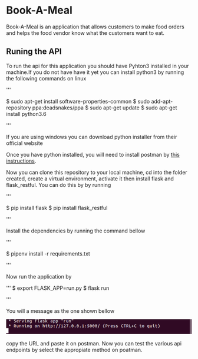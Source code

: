 # Book-A-Meal
Book-A-Meal is an application that allows customers to make food orders and helps the food vendor know what the customers want to eat.

## Runing the API

To run the api for this application you should have Pyhton3 installed in your machine.If you do not have have it yet you can install python3 by running the following commands on linux

'''
 
$ sudo apt-get install software-properties-common 
$ sudo add-apt-repository ppa:deadsnakes/ppa 
$ sudo apt-get update $ sudo apt-get install python3.6 

''' 

If you are using windows you can download python installer from their official website

Once you have python installed, you will need to install postman by [this instructions](https://www.google.com/url?q=https%3A%2F%2Fitrendbuzz.com%2Finstall-postman-native-app-on-ubuntu%2F&sa=D&sntz=1&usg=AFQjCNHww20936CFPZKMxkqjrk3TbBnshQ).

Now you can clone this repository to your local machine, cd into the folder created, create a virtual environment, activate it then install flask and flask_restful. You can do this by by running

''' 

$ pip install flask $ pip install flask_restful 

'''

Install the dependencies by running the command bellow

'''

$ pipenv install -r requirements.txt

'''

Now run the application by

'''
$ export FLASK_APP=run.py
$ flask run

'''

You will a message as the one shown bellow

![screenshot](https://raw.githubusercontent.com/petermwash/Book-A-Meal/ft-api/run.png)

copy the URL and paste it on postman. Now you can test the various api endpoints by select the appropiate method on poatman.


